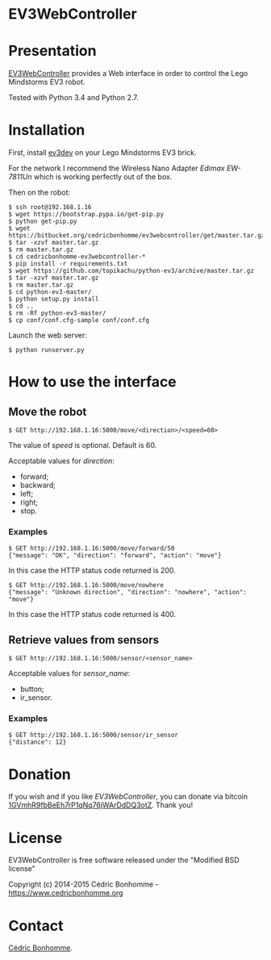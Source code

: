 EV3WebController
================

# Presentation

[EV3WebController](https://bitbucket.org/cedricbonhomme/ev3webcontroller)
provides a Web interface in order to control the Lego Mindstorms EV3 robot.

Tested with Python 3.4 and Python 2.7.

# Installation

First, install [ev3dev](http://www.ev3dev.org) on your
Lego Mindstorms EV3 brick.

For the network I recommend the Wireless Nano Adapter *Edimax EW-7811Un* which
is working perfectly out of the box.

Then on the robot:

    $ ssh root@192.168.1.16
    $ wget https://bootstrap.pypa.io/get-pip.py
    $ python get-pip.py
    $ wget https://bitbucket.org/cedricbonhomme/ev3webcontroller/get/master.tar.gz
    $ tar -xzvf master.tar.gz
    $ rm master.tar.gz
    $ cd cedricbonhomme-ev3webcontroller-*
    $ pip install -r requirements.txt
    $ wget https://github.com/topikachu/python-ev3/archive/master.tar.gz
    $ tar -xzvf master.tar.gz
    $ rm master.tar.gz
    $ cd python-ev3-master/
    $ python setup.py install
    $ cd ..
    $ rm -Rf python-ev3-master/
    $ cp conf/conf.cfg-sample conf/conf.cfg

Launch the web server:

    $ python runserver.py

# How to use the interface

## Move the robot

    $ GET http://192.168.1.16:5000/move/<direction>/<speed=60>

The value of *speed* is optional. Default is 60.

Acceptable values for *direction*:

* forward;
* backward;
* left;
* right;
* stop.

### Examples

    $ GET http://192.168.1.16:5000/move/forward/50
    {"message": "OK", "direction": "forward", "action": "move"}

In this case the HTTP status code returned is 200.

    $ GET http://192.168.1.16:5000/move/nowhere
    {"message": "Unknown direction", "direction": "nowhere", "action": "move"}

In this case the HTTP status code returned is 400.


## Retrieve values from sensors

    $ GET http://192.168.1.16:5000/sensor/<sensor_name>

Acceptable values for *sensor_name*:

* button;
* ir_sensor.

### Examples

    $ GET http://192.168.1.16:5000/sensor/ir_sensor
    {"distance": 12}

# Donation

If you wish and if you like *EV3WebController*, you can donate via bitcoin
[1GVmhR9fbBeEh7rP1qNq76jWArDdDQ3otZ](https://blockexplorer.com/address/1GVmhR9fbBeEh7rP1qNq76jWArDdDQ3otZ).
Thank you!

# License

EV3WebController is free software released under the "Modified BSD license"

Copyright (c) 2014-2015 Cédric Bonhomme - https://www.cedricbonhomme.org

# Contact

[Cédric Bonhomme](https://www.cedricbonhomme.org).
